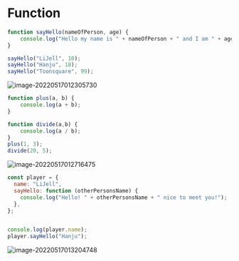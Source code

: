 # Function

```javascript
function sayHello(nameOfPerson, age) {
    console.log("Hello my name is " + nameOfPerson + " and I am " + age)
}

sayHello("LiJell", 10);
sayHello("Hanju", 18);
sayHello("Toonsquare", 99);
```

![image-20220517012305730](C:\Users\hanju\TIL\image.assets\image-20220517012305730.png)

```javascript
function plus(a, b) {
    console.log(a + b);
}

function divide(a,b) {
    console.log(a / b);
}
plus(1, 3);
divide(20, 5);
```

![image-20220517012716475](../../image.assets/image-20220517012716475.png)

```javascript
const player = {
  name: "LiJell",
  sayHello: function (otherPersonsName) {
    console.log("Hello! " + otherPersonsName + " nice to meet you!");
  },
};


console.log(player.name);
player.sayHello("Hanju");

```

![image-20220517013204748](../../image.assets/image-20220517013204748.png)
